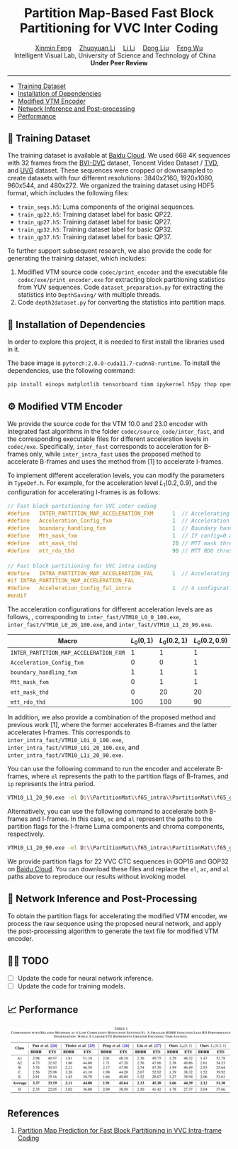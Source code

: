 <div align="center">

<h1>Partition Map-Based Fast Block Partitioning for VVC Inter Coding</h1>

<div>
    <a href='https://zhexinliang.github.io/' target='_blank'>Xinmin Feng</a>&emsp;
    <a href='https://scholar.google.com/citations?user=PiyMuF4AAAAJ&hl=en&oi=ao' target='_blank'>Zhuoyuan Li</a>&emsp;
    <a href='https://faculty.ustc.edu.cn/lil1/en/index.htm' target='_blank'>Li Li</a>&emsp;
    <a href='https://faculty.ustc.edu.cn/dongeliu/en/index.htm' target='_blank'>Dong Liu</a>&emsp;
    <a href='https://scholar.google.com/citations?user=5bInRDEAAAAJ&hl=en&oi=ao' target='_blank'>Feng Wu</a>
</div>
<div>
    Intelligent Visual Lab, University of Science and Technology of China &emsp; 
</div>

<div>
   <strong>Under Peer Review</strong>
</div>
<div>
    <h4 align="center">
    </h4>
</div>

---

</div>


- [Training Dataset](#training-dataset)
- [Installation of Dependencies](#installation-of-dependencies)
- [Modified VTM Encoder](#modified-vtm-encoder)
- [Network Inference and Post-processing](#network-inference-and-post-processing)
- [Performance](#performance)

<!-- - [Quickstart](#quickstart) -->

##  :open_book: Training Dataset

The training dataset is available at [Baidu Cloud](https://pan.baidu.com/s/1ZMPZqOcQS_gri_pzSq2vGA?pwd=tmxn). We used 668 4K sequences with 32 frames from the [BVI-DVC](https://fan-aaron-zhang.github.io/BVI-DVC/) dataset, Tencent Video Dataset / [TVD](https://multimedia.tencent.com/resources/tvd/), and [UVG](https://github.com/ultravideo/UVG-4K-Dataset/) dataset. These sequences were cropped or downsampled to create datasets with four different resolutions: 3840x2160, 1920x1080, 960x544, and 480x272. We organized the training dataset using HDF5 format, which includes the following files:

- `train_seqs.h5`: Luma components of the original sequences.
- `train_qp22.h5`: Training dataset label for basic QP22.
- `train_qp27.h5`: Training dataset label for basic QP27.
- `train_qp32.h5`: Training dataset label for basic QP32.
- `train_qp37.h5`: Training dataset label for basic QP37.

To further support subsequent research, we also provide the code for generating the training dataset, which includes:

1. Modified VTM source code `codec/print_encoder` and the executable file `codec/exe/print_encoder.exe` for extracting block partitioning statistics from YUV sequences. Code `dataset_preparation.py` for extracting the statistics into `DepthSaving/` with multiple threads.
3. Code `depth2dataset.py` for converting the  statistics into partition maps.


## :wrench: Installation of Dependencies

In order to explore this project, it is needed to first install the libraries used in it.

The base image is `pytorch:2.0.0-cuda11.7-cudnn8-runtime`. To install the dependencies, use the following command:

```bash
pip install einops matplotlib tensorboard timm ipykernel h5py thop openpyxl palettable -i https://mirrors.aliyun.com/pypi/simple/
```


## :gear: Modified VTM Encoder

We provide the source code for the VTM 10.0 and 23.0 encoder with integrated fast algorithms in the folder `codec/source_code/inter_fast`, and the corresponding executable files for different acceleration levels in `codec/exe`. Specifically, `inter_fast` corresponds to acceleration for B-frames only, while `inter_intra_fast` uses the proposed method to accelerate B-frames and uses the method from [1] to accelerate I-frames.

To implement different acceleration levels, you can modify the parameters in `TypeDef.h`. For example, for the acceleration level $L_1(0.2,0.9)$, and the configuration for accelerating I-frames is as follows:

```C++
// Fast block partitioning for VVC inter coding
#define   INTER_PARTITION_MAP_ACCELERATION_FXM      1  // Accelerating B-frames, True: 1, False: 0
#define   Acceleration_Config_fxm                   1  // Acceleration level, options: 0, 1, 2, 3
#define   boundary_handling_fxm                     1  // Boundary handling based on granularity
#define   Mtt_mask_fxm                              1  // If config=0 and mtt_mask=1, the uncovered parts of the mtt mask are decided by RDO. If config>=1 and mtt_mask=1, the uncovered parts are decided by the network
#define   mtt_mask_thd                              20 // MTT mask threshold, true threshold = threshold / 100
#define   mtt_rdo_thd                               90 // MTT RDO threshold. Blocks with values below this will skip MTT fast partitioning

// Fast block partitioning for VVC intra coding
#define   INTRA_PARTITION_MAP_ACCELERATION_FAL      1  // Accelerating I-frames, True: 1, False: 0
#if INTRA_PARTITION_MAP_ACCELERATION_FAL
#define   Acceleration_Config_fal_intra             1  // 4 configuration options (0, 1, 2, 3)
#endif
```

The acceleration configurations for different acceleration levels are as follows, , corresponding to `inter_fast/VTM10_L0_0_100.exe`, `inter_fast/VTM10_L0_20_100.exe`, and `inter_fast/VTM10_L1_20_90.exe`.

| Macro                            | $L_0(0,1)$ | $L_0(0.2,1)$ | $L_0(0.2,0.9)$ |
|-----------------------------------|------------|--------------|----------------|
| `INTER_PARTITION_MAP_ACCELERATION_FXM` | 1          | 1            | 1              |
| `Acceleration_Config_fxm`           | 0          | 0            | 1              |
| `boundary_handling_fxm`             | 1          | 1            | 1              |
| `Mtt_mask_fxm`                      | 0          | 1            | 1              |
| `mtt_mask_thd`                      | 0          | 20           | 20             |
| `mtt_rdo_thd`                       | 100        | 100          | 90             |

In addition, we also provide a combination of the proposed method and previous work [1], where the former accelerates B-frames and the latter accelerates I-frames. This corresponds to `inter_intra_fast/VTM10_L0i_0_100.exe`, `inter_intra_fast/VTM10_L0i_20_100.exe`, and `inter_intra_fast/VTM10_L1i_20_90.exe`.

You can use the following command to run the encoder and accelerate B-frames, where `el` represents the path to the partition flags of B-frames, and `ip` represents the intra period.

```bash
VTM10_L1_20_90.exe -el D:\\PartitionMat\\f65_intra\\PartitionMat\\f65_gop16\\BasketballDrive_1920x1080_50_Luma_QP22_PartitionMat.txt -c D:\\VTM\\VVCSoftware_VTM-VTM-10.0\\cfg\\encoder_randomaccess_vtm.cfg -c D:\\VTM\\VVCSoftware_VTM-VTM-10.0\\cfg\\per-sequence\\BasketballDrive.cfg -i D:\\VVC_test\\BasketballDrive_1920x1080_50.yuv  -q 22 -f 65 -ip 48 -b res_L0.bin
```
Alternatively, you can use the following command to accelerate both B-frames and I-frames. In this case, `ac` and `al` represent the paths to the partition flags for the I-frame Luma components and chroma components, respectively.

```bash
VTM10_L1_20_90.exe -el D:\\PartitionMat\\f65_intra\\PartitionMat\\f65_gop16\\BasketballDrive_1920x1080_50_Luma_QP22_PartitionMat.txt -ac D:\\PartitionMat\\f65_intra\\PartitionMat\\f65_gop16\\BasketballDrive_1920x1080_50_Luma_QP22_PartitionMat.txt -al D:\\PartitionMat\\f65_intra\\PartitionMat\\f65_intra\\RitualDance_1920x1080_60fps_10bit_420_Luma_QP22_PartitionMat_intra.txt  -c D:\\VTM\\VVCSoftware_VTM-VTM-10.0\\VVCSoftware_VTM-VTM-10.0-fast\\cfg\\encoder_randomaccess_vtm.cfg -c D:\\VTM\\VVCSoftware_VTM-VTM-10.0\\VVCSoftware_VTM-VTM-10.0-fast\\cfg\\per-sequence\\RitualDance.cfg -i E:\\VVC_test\\RitualDance_1920x1080_60fps_10bit_420.yuv  -q 22 -f 65 -ip 64 -b res_L0.bin
```

We provide partition flags for 22 VVC CTC sequences in GOP16 and GOP32 on [Baidu Cloud](https://pan.baidu.com/s/1STnEpLJmxiVV8AoA3hptRA?pwd=dddr). You can download these files and replace the `el`, `ac`, and `al` paths above to reproduce our results without invoking model.





## :electric_plug: Network Inference and Post-Processing

To obtain the partition flags for accelerating the modified VTM encoder, we process the raw sequence using the proposed neural network, and apply the post-processing algorithm to generate the text file for modified VTM encoder.


## :running_woman: TODO 

- [ ] Update the code for neural network inference.
- [ ] Update the code for training models.

## :chart_with_upwards_trend: Performance

![Comparison with Related Methods.](./Figure/RDTA.png)


## References

1. [Partition Map Prediction for Fast Block Partitioning in VVC Intra-frame Coding](https://github.com/AolinFeng/PMP-VVC-TIP2023)